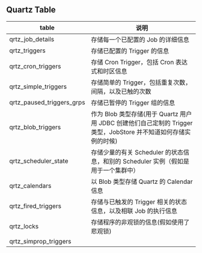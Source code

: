 

## Quartz Table 

| table                     | 说明                                                         |
| ------------------------- | ------------------------------------------------------------ |
| qrtz_job_details          | 存储每一个已配置的 Job 的详细信息                            |
| qrtz_triggers             | 存储已配置的 Trigger 的信息                                  |
| qrtz_cron_triggers        | 存储 Cron Trigger，包括 Cron 表达式和时区信息                |
| qrtz_simple_triggers      | 存储简单的 Trigger，包括重复次数，间隔，以及已触的次数       |
| qrtz_paused_triggers_grps | 存储已暂停的 Trigger 组的信息                                |
| qrtz_blob_triggers        | 作为 Blob 类型存储(用于 Quartz 用户用 JDBC 创建他们自己定制的 Trigger 类型，JobStore 并不知道如何存储实例的时候) |
| qrtz_scheduler_state      | 存储少量的有关 Scheduler 的状态信息，和别的 Scheduler 实例（假如是用于一个集群中） |
| qrtz_calendars            | 以 Blob 类型存储 Quartz 的 Calendar 信息                     |
| qrtz_fired_triggers       | 存储与已触发的 Trigger 相关的状态信息，以及相联 Job 的执行信息 |
| qrtz_locks                | 存储程序的非观锁的信息(假如使用了悲观锁)                     |
| qrtz_simprop_triggers     |                                                              |

